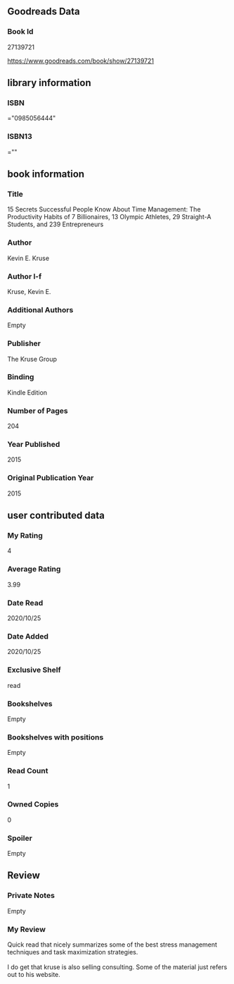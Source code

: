 <!-- This template shows how to bulk convert all columns of data into one markdown file -->
<!-- caveat: substitution key matches column headers from default export. You will get a KeyError if there's a mismatch -->

## Goodreads Data

### Book Id 

27139721

https://www.goodreads.com/book/show/27139721

## library information

### ISBN 
="0985056444"

### ISBN13 
=""

## book information

### Title
15 Secrets Successful People Know About Time Management: The Productivity Habits of 7 Billionaires, 13 Olympic Athletes, 29 Straight-A Students, and 239 Entrepreneurs

### Author 
Kevin E. Kruse

### Author l-f 
Kruse, Kevin E.

### Additional Authors
Empty

### Publisher 
The Kruse Group

### Binding
Kindle Edition

### Number of Pages
204

### Year Published
2015

### Original Publication Year 
2015

## user contributed data

### My Rating
4

### Average Rating
3.99

### Date Read
2020/10/25

### Date Added
2020/10/25

### Exclusive Shelf
read

### Bookshelves
Empty

### Bookshelves with positions
Empty

### Read Count
1

### Owned Copies
0

### Spoiler 
Empty

## Review

### Private Notes
Empty

### My Review
Quick read that nicely summarizes some of the best stress management techniques and task maximization strategies. <br/><br/>I do get that kruse is also selling consulting. Some of the material just refers out to his website. 